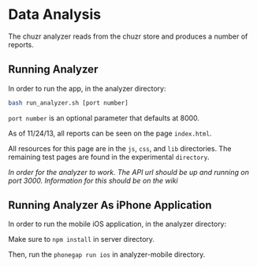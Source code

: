 # Data Analysis

The chuzr analyzer reads from the chuzr store and produces a number of reports.

## Running Analyzer

In order to run the app, in the analyzer directory:

`````bash
bash run_analyzer.sh [port number]
`````

`port number` is an optional parameter that defaults at 8000.

As of 11/24/13, all reports can be seen on the page `index.html`.

All resources for this page are in the `js`, `css`, and `lib` directories. The remaining test pages are found in the experimental `directory`.

_In order for the analyzer to work. The API url should be up and running on port 3000. Information for this should be on the wiki_

## Running Analyzer As iPhone Application

In order to run the mobile iOS application, in the analyzer directory:

Make sure to `npm install` in server directory.

Then, run the `phonegap run ios` in analyzer-mobile directory. 
